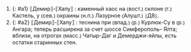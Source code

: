 ---
---

1. {: #a1} ⟦Демир⟧-⟦Хапу⟧
: каменный хаос на ⦅вост.⦆ склоне ⦅г.⦆ Кастель, у ⦅сев.⦆ окраины ⦅н.п.⦆ Лазурное ⦅Алушт.⦆ ⦃Д8⦄.
2. {: #a2} ⟦Демир⟧-⟦Хапу⟧
: теснина при ⦅впад.⦆ ⦅р.⦆ Курлюк-Су в ⦅р.⦆ Ангара; теперь расширена за счет шоссе Симферополь– Ялта; вблизи, на отрогах ⦅масс.⦆ Чатыр-Даг и Демерджи-яйлы, есть остатки старинных стен.
